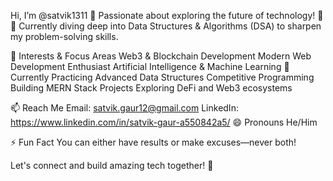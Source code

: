 Hi, I’m @satvik1311 👋
Passionate about exploring the future of technology! 🚀
🎯 Currently diving deep into Data Structures & Algorithms (DSA) to sharpen my problem-solving skills.

🌟 Interests & Focus Areas
Web3 & Blockchain Development
Modern Web Development Enthusiast
Artificial Intelligence & Machine Learning
🌱 Currently Practicing
Advanced Data Structures
Competitive Programming
Building MERN Stack Projects
Exploring DeFi and Web3 ecosystems

📫 Reach Me
Email: satvik.gaur12@gmail.com
LinkedIn: https://www.linkedin.com/in/satvik-gaur-a550842a5/
😄 Pronouns
He/Him

⚡ Fun Fact
You can either have results or make excuses—never both!

Let's connect and build amazing tech together! 🚀
